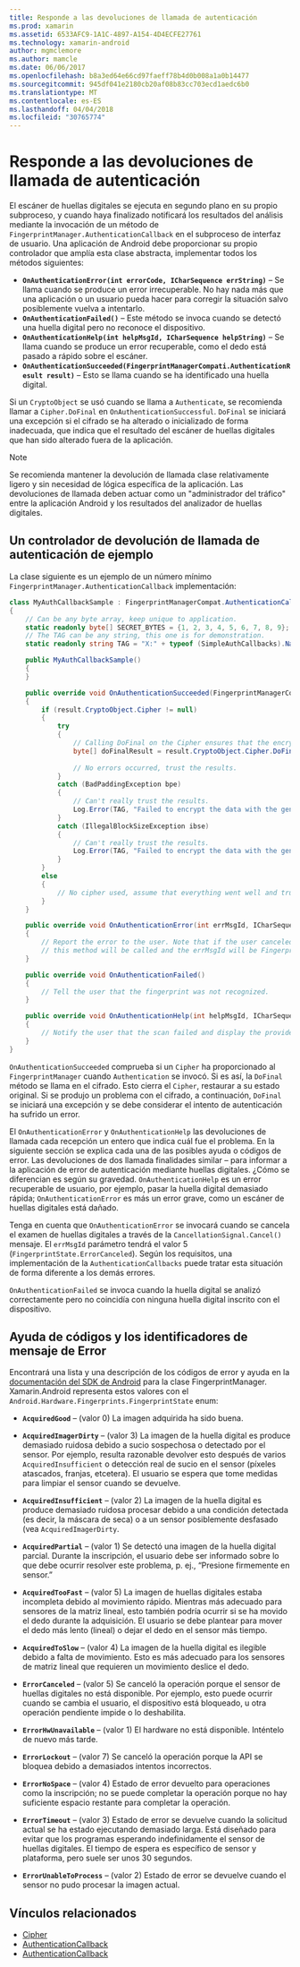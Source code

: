 ```yaml
---
title: Responde a las devoluciones de llamada de autenticación
ms.prod: xamarin
ms.assetid: 6533AFC9-1A1C-4897-A154-4D4ECFE27761
ms.technology: xamarin-android
author: mgmclemore
ms.author: mamcle
ms.date: 06/06/2017
ms.openlocfilehash: b8a3ed64e66cd97faeff78b4d0b008a1a0b14477
ms.sourcegitcommit: 945df041e2180cb20af08b83cc703ecd1aedc6b0
ms.translationtype: MT
ms.contentlocale: es-ES
ms.lasthandoff: 04/04/2018
ms.locfileid: "30765774"
---
```

# <a name="responding-to-authentication-callbacks"></a>Responde a las devoluciones de llamada de autenticación

El escáner de huellas digitales se ejecuta en segundo plano en su propio subproceso, y cuando haya finalizado notificará los resultados del análisis mediante la invocación de un método de `FingerprintManager.AuthenticationCallback` en el subproceso de interfaz de usuario. Una aplicación de Android debe proporcionar su propio controlador que amplía esta clase abstracta, implementar todos los métodos siguientes:

* **`OnAuthenticationError(int errorCode, ICharSequence errString)`** &ndash; Se llama cuando se produce un error irrecuperable. No hay nada más que una aplicación o un usuario pueda hacer para corregir la situación salvo posiblemente vuelva a intentarlo.
* **`OnAuthenticationFailed()`** &ndash; Este método se invoca cuando se detectó una huella digital pero no reconoce el dispositivo.
* **`OnAuthenticationHelp(int helpMsgId, ICharSequence helpString)`** &ndash; Se llama cuando se produce un error recuperable, como el dedo está pasado a rápido sobre el escáner.
* **`OnAuthenticationSucceeded(FingerprintManagerCompati.AuthenticationResult result)`** &ndash; Esto se llama cuando se ha identificado una huella digital.

Si un `CryptoObject` se usó cuando se llama a `Authenticate`, se recomienda llamar a `Cipher.DoFinal` en `OnAuthenticationSuccessful`.
`DoFinal` se iniciará una excepción si el cifrado se ha alterado o inicializado de forma inadecuada, que indica que el resultado del escáner de huellas digitales que han sido alterado fuera de la aplicación.


> [!NOTE]
> Se recomienda mantener la devolución de llamada clase relativamente ligero y sin necesidad de lógica específica de la aplicación. Las devoluciones de llamada deben actuar como un "administrador del tráfico" entre la aplicación Android y los resultados del analizador de huellas digitales.

## <a name="a-sample-authentication-callback-handler"></a>Un controlador de devolución de llamada de autenticación de ejemplo

La clase siguiente es un ejemplo de un número mínimo `FingerprintManager.AuthenticationCallback` implementación: 

```csharp
class MyAuthCallbackSample : FingerprintManagerCompat.AuthenticationCallback
{
    // Can be any byte array, keep unique to application.
    static readonly byte[] SECRET_BYTES = {1, 2, 3, 4, 5, 6, 7, 8, 9};
    // The TAG can be any string, this one is for demonstration.
    static readonly string TAG = "X:" + typeof (SimpleAuthCallbacks).Name;

    public MyAuthCallbackSample()
    {
    }

    public override void OnAuthenticationSucceeded(FingerprintManagerCompat.AuthenticationResult result)
    {
        if (result.CryptoObject.Cipher != null) 
        {
            try
            {
                // Calling DoFinal on the Cipher ensures that the encryption worked.
                byte[] doFinalResult = result.CryptoObject.Cipher.DoFinal(SECRET_BYTES);
    
                // No errors occurred, trust the results.              
            }
            catch (BadPaddingException bpe)
            {
                // Can't really trust the results.
                Log.Error(TAG, "Failed to encrypt the data with the generated key." + bpe);
            }
            catch (IllegalBlockSizeException ibse)
            {
                // Can't really trust the results.
                Log.Error(TAG, "Failed to encrypt the data with the generated key." + ibse);
            }
        }
        else
        {
            // No cipher used, assume that everything went well and trust the results.
        }
    }

    public override void OnAuthenticationError(int errMsgId, ICharSequence errString)
    {
        // Report the error to the user. Note that if the user canceled the scan,
        // this method will be called and the errMsgId will be FingerprintState.ErrorCanceled.
    }

    public override void OnAuthenticationFailed()
    {
        // Tell the user that the fingerprint was not recognized.
    }

    public override void OnAuthenticationHelp(int helpMsgId, ICharSequence helpString)
    {
        // Notify the user that the scan failed and display the provided hint.
    }
}
```

`OnAuthenticationSucceeded` comprueba si un `Cipher` ha proporcionado al `FingerprintManager` cuando `Authentication` se invocó. Si es así, la `DoFinal` método se llama en el cifrado. Esto cierra el `Cipher`, restaurar a su estado original. Si se produjo un problema con el cifrado, a continuación, `DoFinal` se iniciará una excepción y se debe considerar el intento de autenticación ha sufrido un error.

El `OnAuthenticationError` y `OnAuthenticationHelp` las devoluciones de llamada cada recepción un entero que indica cuál fue el problema. En la siguiente sección se explica cada una de las posibles ayuda o códigos de error. Las devoluciones de dos llamada finalidades similar &ndash; para informar a la aplicación de error de autenticación mediante huellas digitales. ¿Cómo se diferencian es según su gravedad. `OnAuthenticationHelp` es un error recuperable de usuario, por ejemplo, pasar la huella digital demasiado rápida; `OnAuthenticationError` es más un error grave, como un escáner de huellas digitales está dañado.

Tenga en cuenta que `OnAuthenticationError` se invocará cuando se cancela el examen de huellas digitales a través de la `CancellationSignal.Cancel()` mensaje. El `errMsgId` parámetro tendrá el valor 5 (`FingerprintState.ErrorCanceled`). Según los requisitos, una implementación de la `AuthenticationCallbacks` puede tratar esta situación de forma diferente a los demás errores. 

`OnAuthenticationFailed` se invoca cuando la huella digital se analizó correctamente pero no coincidía con ninguna huella digital inscrito con el dispositivo. 

## <a name="help-codes-and-error-message-ids"></a>Ayuda de códigos y los identificadores de mensaje de Error 

Encontrará una lista y una descripción de los códigos de error y ayuda en la [documentación del SDK de Android](http://developer.android.com/reference/android/hardware/fingerprint/FingerprintManager.html#FINGERPRINT_ACQUIRED_GOOD) para la clase FingerprintManager. Xamarin.Android representa estos valores con el `Android.Hardware.Fingerprints.FingerprintState` enum:


-   **`AcquiredGood`** &ndash; (valor 0) La imagen adquirida ha sido buena.


-   **`AcquiredImagerDirty`** &ndash; (valor 3) La imagen de la huella digital es produce demasiado ruidosa debido a sucio sospechosa o detectado por el sensor. Por ejemplo, resulta razonable devolver esto después de varios `AcquiredInsufficient` o detección real de sucio en el sensor (píxeles atascados, franjas, etcetera). El usuario se espera que tome medidas para limpiar el sensor cuando se devuelve.


-   **`AcquiredInsufficient`** &ndash; (valor 2) La imagen de la huella digital es produce demasiado ruidosa procesar debido a una condición detectada (es decir, la máscara de seca) o a un sensor posiblemente desfasado (vea `AcquiredImagerDirty`.



-   **`AcquiredPartial`** &ndash; (valor 1) Se detectó una imagen de la huella digital parcial. Durante la inscripción, el usuario debe ser informado sobre lo que debe ocurrir resolver este problema, p. ej., &ldquo;Presione firmemente en sensor.&rdquo;



-   **`AcquiredTooFast`** &ndash; (valor 5) La imagen de huellas digitales estaba incompleta debido al movimiento rápido. Mientras más adecuado para sensores de la matriz lineal, esto también podría ocurrir si se ha movido el dedo durante la adquisición. El usuario se debe plantear para mover el dedo más lento (lineal) o dejar el dedo en el sensor más tiempo.




-   **`AcquiredToSlow`** &ndash; (valor 4) La imagen de la huella digital es ilegible debido a falta de movimiento. Esto es más adecuado para los sensores de matriz lineal que requieren un movimiento deslice el dedo.



-   **`ErrorCanceled`** &ndash; (valor 5) Se canceló la operación porque el sensor de huellas digitales no está disponible. Por ejemplo, esto puede ocurrir cuando se cambia el usuario, el dispositivo está bloqueado, u otra operación pendiente impide o lo deshabilita.



-   **`ErrorHwUnavailable`** &ndash; (valor 1) El hardware no está disponible. Inténtelo de nuevo más tarde.




-   **`ErrorLockout`** &ndash; (valor 7) Se canceló la operación porque la API se bloquea debido a demasiados intentos incorrectos.




-   **`ErrorNoSpace`** &ndash; (valor 4) Estado de error devuelto para operaciones como la inscripción; no se puede completar la operación porque no hay suficiente espacio restante para completar la operación.



-   **`ErrorTimeout`** &ndash; (valor 3) Estado de error se devuelve cuando la solicitud actual se ha estado ejecutando demasiado larga. Está diseñado para evitar que los programas esperando indefinidamente el sensor de huellas digitales. El tiempo de espera es específico de sensor y plataforma, pero suele ser unos 30 segundos.



-   **`ErrorUnableToProcess`** &ndash; (valor 2) Estado de error se devuelve cuando el sensor no pudo procesar la imagen actual.



## <a name="related-links"></a>Vínculos relacionados

- [Cipher](https://docs.oracle.com/javase/7/docs/api/javax/crypto/Cipher.html)
- [AuthenticationCallback](http://developer.android.com/reference/android/hardware/fingerprint/FingerprintManager.AuthenticationCallback.html)
- [AuthenticationCallback](http://developer.android.com/reference/android/support/v4/hardware/fingerprint/FingerprintManagerCompat.AuthenticationCallback.html)
